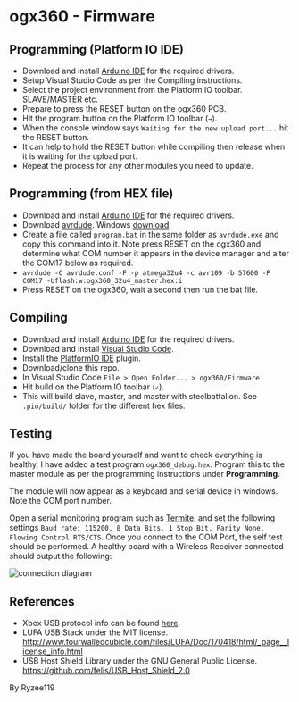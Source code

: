 # ogx360 - Firmware

## Programming (Platform IO IDE)
* Download and install [Arduino IDE](https://www.arduino.cc/en/software) for the required drivers.
* Setup Visual Studio Code as per the Compiling instructions.
* Select the project environment from the Platform IO toolbar. SLAVE/MASTER etc.
* Prepare to press the RESET button on the ogx360 PCB.
* Hit the program button on the Platform IO toolbar (`→`).
* When the console window says `Waiting for the new upload port...` hit the RESET button.
* It can help to hold the RESET button while compiling then release when it is waiting for the upload port.
* Repeat the process for any other modules you need to update.

## Programming (from HEX file)
* Download and install [Arduino IDE](https://www.arduino.cc/en/software) for the required drivers.
* Download [avrdude](http://download.savannah.gnu.org/releases/avrdude/). Windows [download](http://download.savannah.gnu.org/releases/avrdude/avrdude-6.3-mingw32.zip).
* Create a file called `program.bat` in the same folder as `avrdude.exe` and copy this command into it. Note press RESET on the ogx360 and determine what COM number it appears in the device manager and alter the COM17 below as required.
* `avrdude -C avrdude.conf -F -p atmega32u4 -c avr109 -b 57600 -P COM17 -Uflash:w:ogx360_32u4_master.hex:i`
* Press RESET on the ogx360, wait a second then run the bat file.

## Compiling
* Download and install [Arduino IDE](https://www.arduino.cc/en/software) for the required drivers.
* Download and install [Visual Studio Code](https://code.visualstudio.com/).
* Install the [PlatformIO IDE](https://platformio.org/platformio-ide) plugin.
* Download/clone this repo.
* In Visual Studio Code `File > Open Folder... > ogx360/Firmware`
* Hit build on the Platform IO toolbar (`✓`).
* This will build slave, master, and master with steelbattalion. See `.pio/build/` folder for the different hex files.

## Testing
If you have made the board yourself and want to check everything is healthy, I have added a test program `ogx360_debug.hex`. Program this to the master module as per the programming instructions under **Programming**.

The module will now appear as a keyboard and serial device in windows. Note the COM port number.

Open a serial monitoring program such as [Termite](https://www.compuphase.com/software_termite.htm), and set the following settings `Baud rate: 115200, 8 Data Bits, 1 Stop Bit, Parity None, Flowing Control RTS/CTS`. Once you connect to the COM Port, the self test should be performed. A healthy board with a Wireless Receiver connected should output the following:

<img src="../Images/connection.jpg" alt="connection diagram"/>  

## References
* Xbox USB protocol info can be found [here](https://xboxdevwiki.net/Xbox_Input_Devices).
* LUFA USB Stack under the MIT license. http://www.fourwalledcubicle.com/files/LUFA/Doc/170418/html/_page__license_info.html
* USB Host Shield Library under the GNU General Public License. https://github.com/felis/USB_Host_Shield_2.0

By Ryzee119
